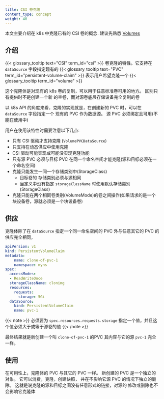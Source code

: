 ```yaml
---
title: CSI 卷克隆
content_type: concept
weight: 40
---
```

<!--
---
reviewers:
- jsafrane
- saad-ali
- thockin
- msau42
title: CSI Volume Cloning
content_type: concept
weight: 30
---
 -->
<!-- overview -->
<!--
This document describes the concept of cloning existing CSI Volumes in Kubernetes.  Familiarity with [Volumes](/docs/concepts/storage/volumes) is suggested.
 -->

本文主要介绍在 k8s 中克隆已有的 CSI 卷的概念. 建议先熟悉
[Volumes](/k8sDocs/docs/concepts/storage/volumes)

<!-- body -->
<!--
## Introduction

The {{< glossary_tooltip text="CSI" term_id="csi" >}} Volume Cloning feature adds support for specifying existing {{< glossary_tooltip text="PVC" term_id="persistent-volume-claim" >}}s in the `dataSource` field to indicate a user would like to clone a {{< glossary_tooltip term_id="volume" >}}.

A Clone is defined as a duplicate of an existing Kubernetes Volume that can be consumed as any standard Volume would be.  The only difference is that upon provisioning, rather than creating a "new" empty Volume, the back end device creates an exact duplicate of the specified Volume.

The implementation of cloning, from the perspective of the Kubernetes API, simply adds the ability to specify an existing PVC as a dataSource during new PVC creation. The source PVC must be bound and available (not in use).

Users need to be aware of the following when using this feature:

* Cloning support (`VolumePVCDataSource`) is only available for CSI drivers.
* Cloning support is only available for dynamic provisioners.
* CSI drivers may or may not have implemented the volume cloning functionality.
* You can only clone a PVC when it exists in the same namespace as the destination PVC (source and destination must be in the same namespace).
* Cloning is only supported within the same Storage Class.
    - Destination volume must be the same storage class as the source
    - Default storage class can be used and storageClassName omitted in the spec
* Cloning can only be performed between two volumes that use the same VolumeMode setting (if you request a block mode volume, the source MUST also be block mode)
 -->

## 介绍

{{< glossary_tooltip text="CSI" term_id="csi" >}} 卷克隆的特性。它支持在 `dataSource`
字段指定现有的
{{< glossary_tooltip text="PVC" term_id="persistent-volume-claim" >}}
表示用户希望克隆一个
{{< glossary_tooltip term_id="volume" >}}

这个克隆体是对现有的 k8s 卷的复制，可以用于任意标准卷可用的地方。 区别只有提供时不是创建一个新
的空卷，而对源卷底层存储设备完全复制的卷

以 k8s API 的角度来看，克隆的实现就是，在创建新的 PVC 时，可以在 `dataSource` 字段指定一个
现有的 PVC 作为数据源。 源 PVC 必须绑定且可用(不能在使用中)

用户在使用该特性时需要注意以下几点:

- 只有 CSI 驱动才支持克隆 (`VolumePVCDataSource`)
- 只支持在动态供应中使用克隆
- CSI 驱动可能实现或可能没实现克隆功能
- 只有源 PVC 必须与目标 PVC 在同一个命名空间才能克隆(源和目标必须在一个命名空间)
- 克隆只能发生一同一个存储类别中(StorageClass)
  - 目标卷的 存储类别必须与源相同
  - 当定义中没有指定 `storageClassName` 时使用默认存储类别(StorageClass)
- 克隆只能在两个相同卷类别(VolumeMode)的卷之间操作(如果请求的是一个块设备卷，源就必须是一个块设备卷)
<!--
## Provisioning

Clones are provisioned just like any other PVC with the exception of adding a dataSource that references an existing PVC in the same namespace.

```yaml
apiVersion: v1
kind: PersistentVolumeClaim
metadata:
    name: clone-of-pvc-1
    namespace: myns
spec:
  accessModes:
  - ReadWriteOnce
  storageClassName: cloning
  resources:
    requests:
      storage: 5Gi
  dataSource:
    kind: PersistentVolumeClaim
    name: pvc-1
```

{{< note >}}
You must specify a capacity value for `spec.resources.requests.storage`, and the value you specify must be the same or larger than the capacity of the source volume.
{{< /note >}}

The result is a new PVC with the name `clone-of-pvc-1` that has the exact same content as the specified source `pvc-1`.
 -->

## 供应

 克隆体除了在 `dataSource` 指定一个同一命名空间的 PVC 外与任意其它的 PVC 的供应完全相同，

```yaml
apiVersion: v1
kind: PersistentVolumeClaim
metadata:
    name: clone-of-pvc-1
    namespace: myns
spec:
  accessModes:
  - ReadWriteOnce
  storageClassName: cloning
  resources:
    requests:
      storage: 5Gi
  dataSource:
    kind: PersistentVolumeClaim
    name: pvc-1
```

{{< note >}}
必须要为 `spec.resources.requests.storage` 指定一个值，并且这个值必须大于或等于源卷的值
{{< /note >}}

最终结果就是新创建一个叫  `clone-of-pvc-1` 的PVC 其内容与它的源 `pvc-1` 完全一样。
<!--
## Usage

Upon availability of the new PVC, the cloned PVC is consumed the same as other PVC.  It's also expected at this point that the newly created PVC is an independent object.  It can be consumed, cloned, snapshotted, or deleted independently and without consideration for it's original dataSource PVC.  This also implies that the source is not linked in any way to the newly created clone, it may also be modified or deleted without affecting the newly created clone.
 -->
## 使用

在可用性上，克隆体的 PVC 与其它的 PVC 一样。 新创建的 PVC 是一个独立的对象。 它可以消费，克隆，创建快照，
并在不影响它源 PVC 的情况下独立的删除。 这就是说克隆的源和目标之间没有任意形式的链接，对源的
修改或删除也不会影响它克隆体

